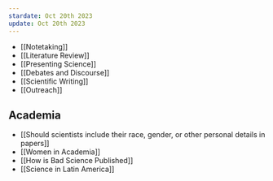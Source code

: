 ```yaml
---
stardate: Oct 20th 2023
update: Oct 20th 2023
---
```


- [[Notetaking]]
- [[Literature Review]]
- [[Presenting Science]]
- [[Debates and Discourse]]
- [[Scientific Writing]]
- [[Outreach]]

## Academia
- [[Should scientists include their race, gender, or other personal details in papers]]
- [[Women in Academia]]
- [[How is Bad Science Published]]
- [[Science in Latin America]]
